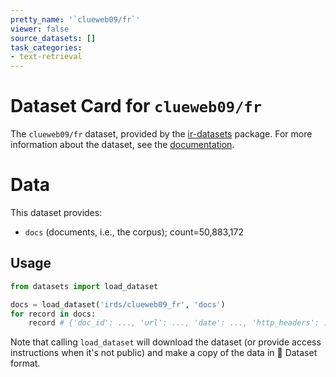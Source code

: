 ```yaml
---
pretty_name: '`clueweb09/fr`'
viewer: false
source_datasets: []
task_categories:
- text-retrieval
---
```


# Dataset Card for `clueweb09/fr`

The `clueweb09/fr` dataset, provided by the [ir-datasets](https://ir-datasets.com/) package.
For more information about the dataset, see the [documentation](https://ir-datasets.com/clueweb09#clueweb09/fr).

# Data

This dataset provides:
 - `docs` (documents, i.e., the corpus); count=50,883,172


## Usage

```python
from datasets import load_dataset

docs = load_dataset('irds/clueweb09_fr', 'docs')
for record in docs:
    record # {'doc_id': ..., 'url': ..., 'date': ..., 'http_headers': ..., 'body': ..., 'body_content_type': ...}

```

Note that calling `load_dataset` will download the dataset (or provide access instructions when it's not public) and make a copy of the
data in 🤗 Dataset format.
